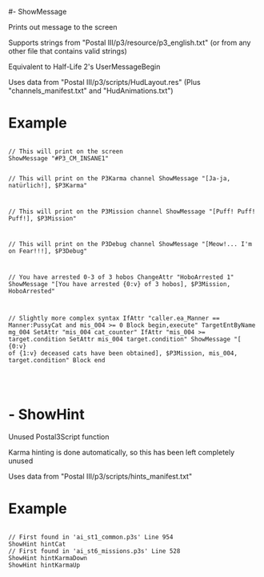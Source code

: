 #- ShowMessage
<p>Prints out message to the screen
<p>Supports strings from "Postal III/p3/resource/p3_english.txt" (or from any other file that contains valid strings)
<p>Equivalent to Half-Life 2's UserMessageBegin
<p>Uses data from "Postal III/p3/scripts/HudLayout.res" (Plus "channels_manifest.txt" and "HudAnimations.txt")
<h1>Example</h1>
<pre><code class="language-js">
// This will print on the screen
ShowMessage "#P3_CM_INSANE1"

// This will print on the P3Karma channel
ShowMessage "[Ja-ja, natürlich!], $P3Karma"

// This will print on the P3Mission channel
ShowMessage "[Puff! Puff! Puff!], $P3Mission"

// This will print on the P3Debug channel
ShowMessage "[Meow!... I'm on Fear!!!], $P3Debug"

// You have arrested 0-3 of 3 hobos
ChangeAttr "HoboArrested 1"
ShowMessage "[You have arrested {0:v} of 3 hobos], $P3Mission, HoboArrested"

// Slightly more complex syntax
IfAttr "caller.ea_Manner == Manner:PussyCat and mis_004 >= 0 Block begin,execute"
	TargetEntByName mg_004
	SetAttr "mis_004 cat_counter"
	IfAttr "mis_004 >= target.condition SetAttr mis_004 target.condition"
	ShowMessage "[ {0:v} of {1:v} deceased cats have been obtained], $P3Mission, mis_004, target.condition"
Block end
</code></pre>
<br><h1>- ShowHint</h1>
<p>Unused Postal3Script function
<p>Karma hinting is done automatically, so this has been left completely unused
<p>Uses data from "Postal III/p3/scripts/hints_manifest.txt"
<h1>Example</h1>
<pre><code class="language-js">
// First found in 'ai_st1_common.p3s' Line 954
ShowHint hintCat
// First found in 'ai_st6_missions.p3s' Line 528
ShowHint hintKarmaDown
ShowHint hintKarmaUp
</code></pre>